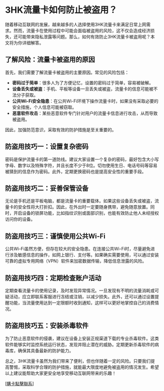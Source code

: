 # 3HK流量卡如何防止被盗用？

随着移动互联网的发展，越来越多的人选择使用3HK流量卡来满足日常上网需求。然而，流量卡在使用过程中可能会面临被盗用的风险，这不仅会造成经济损失，还可能带来隐私泄露等问题。那么，如何有效防止3HK流量卡被盗用呢？本文将为你详细解答。

## 了解风险：流量卡被盗用的原因

首先，我们需要了解流量卡被盗用的主要原因。常见的风险包括：
- **密码过于简单**：很多人为了方便记忆，设置的密码过于简单，容易被破解。
- **设备丢失或被盗**：手机、平板等设备一旦丢失或被盗，流量卡的信息可能被不法分子获取。
- **公共Wi-Fi安全隐患**：在公共Wi-Fi环境下操作流量卡时，如果没有采取必要的安全措施，个人信息可能被窃取。
- **恶意软件攻击**：某些恶意软件专门针对用户的流量卡信息进行攻击，从而导致被盗用。

因此，加强防范意识，采取有效的防护措施是至关重要的。

## 防盗用技巧一：设置复杂密码

密码是保护流量卡的第一道防线。建议大家设置一个复杂的密码，最好包含大小写字母、数字以及特殊字符，并且长度不少于8位。切勿使用生日、电话号码等容易被猜到的信息作为密码。此外，定期更换密码也是提高安全性的重要手段。

## 防盗用技巧二：妥善保管设备

无论是手机还是平板电脑，都是流量卡的重要载体。如果这些设备丢失或被盗，流量卡的安全性将大打折扣。因此，在外出时一定要随身携带，避免随意放置。同时，开启设备的锁屏功能，比如指纹识别或面部识别，也能有效防止他人未经授权访问你的设备。

## 防盗用技巧三：谨慎使用公共Wi-Fi

公共Wi-Fi虽然方便，但存在较大的安全隐患。在连接公共Wi-Fi时，尽量避免进行涉及敏感信息的操作，如网上银行、支付等。如果确实需要使用，可以通过安装可靠的虚拟专用网络（VPN）软件来加密数据传输，降低信息泄露的风险。

## 防盗用技巧四：定期检查账户活动

定期查看流量卡的使用记录，及时发现异常情况。一旦发现有不明的流量消耗或可疑活动，应立即联系客服进行冻结或注销，以减少损失。此外，还可以通过设置提醒功能，当流量使用达到一定限额时收到通知，这样可以更好地掌控自己的消费情况。

## 防盗用技巧五：安装杀毒软件

为了防止恶意软件的侵袭，建议在设备上安装正规渠道下载的专业杀毒软件。这类软件能够实时监控系统运行状态，发现并阻止潜在的威胁。定期更新杀毒软件的病毒库，确保其具备最新的防护能力。

总之，3HK流量卡虽然为我们带来了便利，但也伴随着一定的风险。只要我们提高警惕，采取科学合理的防护措施，就能最大限度地避免被盗用的情况发生。希望以上建议能帮助大家更安全地享受移动互联网带来的乐趣！

[[購卡點擊聯系](https://t.me/s/esim1088)]